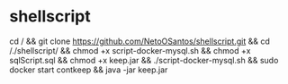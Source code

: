 # shellscript

cd / && git clone https://github.com/NetoOSantos/shellscript.git && cd /./shellscript/ && chmod +x script-docker-mysql.sh && chmod +x sqlScript.sql && chmod +x keep.jar && ./script-docker-mysql.sh && sudo docker start contkeep && java -jar keep.jar


